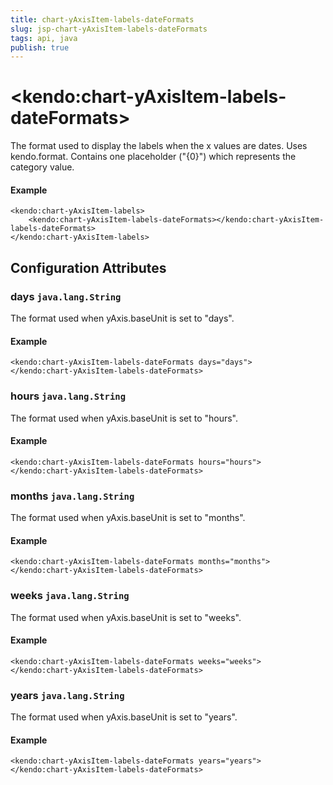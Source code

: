 ```yaml
---
title: chart-yAxisItem-labels-dateFormats
slug: jsp-chart-yAxisItem-labels-dateFormats
tags: api, java
publish: true
---
```


# \<kendo:chart-yAxisItem-labels-dateFormats\>

The format used to display the labels when the x values are dates. Uses kendo.format. Contains one placeholder ("{0}") which represents the category value.

#### Example
    <kendo:chart-yAxisItem-labels>
        <kendo:chart-yAxisItem-labels-dateFormats></kendo:chart-yAxisItem-labels-dateFormats>
    </kendo:chart-yAxisItem-labels>

## Configuration Attributes

### days `java.lang.String`

The format used when yAxis.baseUnit is set to "days".

#### Example
    <kendo:chart-yAxisItem-labels-dateFormats days="days">
    </kendo:chart-yAxisItem-labels-dateFormats>

### hours `java.lang.String`

The format used when yAxis.baseUnit is set to "hours".

#### Example
    <kendo:chart-yAxisItem-labels-dateFormats hours="hours">
    </kendo:chart-yAxisItem-labels-dateFormats>

### months `java.lang.String`

The format used when yAxis.baseUnit is set to "months".

#### Example
    <kendo:chart-yAxisItem-labels-dateFormats months="months">
    </kendo:chart-yAxisItem-labels-dateFormats>

### weeks `java.lang.String`

The format used when yAxis.baseUnit is set to "weeks".

#### Example
    <kendo:chart-yAxisItem-labels-dateFormats weeks="weeks">
    </kendo:chart-yAxisItem-labels-dateFormats>

### years `java.lang.String`

The format used when yAxis.baseUnit is set to "years".

#### Example
    <kendo:chart-yAxisItem-labels-dateFormats years="years">
    </kendo:chart-yAxisItem-labels-dateFormats>

